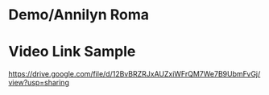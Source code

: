 # Demo/Annilyn Roma


# Video Link Sample
https://drive.google.com/file/d/12BvBRZRJxAUZxiWFrQM7We7B9UbmFvGj/view?usp=sharing
